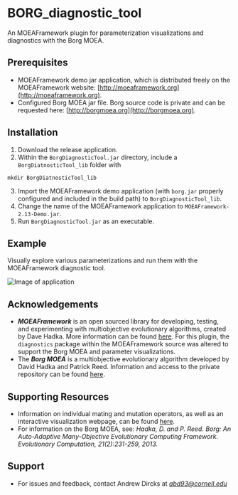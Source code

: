 # BORG_diagnostic_tool
An MOEAFramework plugin for parameterization visualizations and diagnostics with the Borg MOEA.

## Prerequisites
- MOEAFramework demo jar application, which is distributed freely on the MOEAFramework website: [http://moeaframework.org](http://moeaframework.org).
- Configured Borg MOEA jar file. Borg source code is private and can be requested here: [http://borgmoea.org](http://borgmoea.org).

## Installation
1. Download the release application.
2. Within the `BorgDiagnosticTool.jar` directory, include a `BorgDiatnosticTool_lib` folder with 
```
mkdir BorgDiatnosticTool_lib
```
3. Import the MOEAFramework demo application (with `borg.jar` properly configured and included in the build path) to `BorgDiagnosticTool_lib`.
4. Change the name of the MOEAFramework application to `MOEAFramework-2.13-Demo.jar`.
5. Run `BorgDiagnosticTool.jar` as an executable.

## Example
Visually explore various parameterizations and run them with the MOEAFramework diagnostic tool.

![Image of application](https://github.com/andrewdircks/Borg_diagnostic_tool/blob/master/examples/visualizations.png)

## Acknowledgements
- ***MOEAFramework*** is an open sourced library for developing, testing, and experimenting with multiobjective evolutionary algorithms, created by Dave Hadka. More information can be found [here](http://moeaframework.org). For this plugin, the `diagnostics` package within the MOEAFramework source was altered to support the Borg MOEA and parameter visualizations.
- The ***Borg MOEA*** is a multiobjective evolutionary algorithm developed by David Hadka and Patrick Reed. Information and access to the private repository can be found [here](http://borgmoea.org). 

## Supporting Resources
- Information on individual mating and mutation operators, as well as an interactive visualization webpage, can be found [here](https://github.com/andrewdircks/visualize_operators).
- For information on the Borg MOEA, see: *Hadka, D. and P. Reed. Borg: An Auto-Adaptive Many-Objective Evolutionary Computing Framework. Evolutionary Computation, 21(2):231-259, 2013.*

## Support
- For issues and feedback, contact Andrew Dircks at *abd93@cornell.edu*
